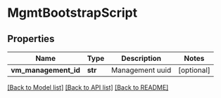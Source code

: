 # MgmtBootstrapScript

## Properties
Name | Type | Description | Notes
------------ | ------------- | ------------- | -------------
**vm_management_id** | **str** | Management uuid | [optional] 

[[Back to Model list]](../README.md#documentation-for-models) [[Back to API list]](../README.md#documentation-for-api-endpoints) [[Back to README]](../README.md)


